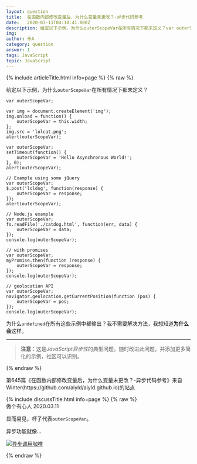 ```yaml
---
layout: question
title:  在函数内部修改变量后，为什么变量未更改？-异步代码参考
date:   2020-03-11T04:10:41.000Z
description: 给定以下示例，为什么outerScopeVar在所有情况下都未定义？var outerScopeVar;var img = document.cr...
img: 
author: 乐A
category: question
answer: 1
tags: JavaScript
topic: JavaScript
---
```

<div class="article-root">
  <div class="article">
    {% include articleTitle.html info=page %}
    {% raw %}
    <div class="article-content"><p><font style="vertical-align: inherit;"><font style="vertical-align: inherit;">给定以下示例，为什么</font></font><code>outerScopeVar</code><font style="vertical-align: inherit;"><font style="vertical-align: inherit;">在所有情况下</font><font style="vertical-align: inherit;">都</font><font style="vertical-align: inherit;">未定义？</font></font></p>

<pre><code>var outerScopeVar;<font></font>
<font></font>
var img = document.createElement('img');<font></font>
img.onload = function() {<font></font>
    outerScopeVar = this.width;<font></font>
};<font></font>
img.src = 'lolcat.png';<font></font>
alert(outerScopeVar);<font></font>
</code></pre>

<p></p>

<pre><code>var outerScopeVar;<font></font>
setTimeout(function() {<font></font>
    outerScopeVar = 'Hello Asynchronous World!';<font></font>
}, 0);<font></font>
alert(outerScopeVar);<font></font>
</code></pre>

<p></p>

<pre><code>// Example using some jQuery<font></font>
var outerScopeVar;<font></font>
$.post('loldog', function(response) {<font></font>
    outerScopeVar = response;<font></font>
});<font></font>
alert(outerScopeVar);<font></font>
</code></pre>

<p></p>

<pre><code>// Node.js example<font></font>
var outerScopeVar;<font></font>
fs.readFile('./catdog.html', function(err, data) {<font></font>
    outerScopeVar = data;<font></font>
});<font></font>
console.log(outerScopeVar);<font></font>
</code></pre>

<p></p>

<pre><code>// with promises<font></font>
var outerScopeVar;<font></font>
myPromise.then(function (response) {<font></font>
    outerScopeVar = response;<font></font>
});<font></font>
console.log(outerScopeVar);<font></font>
</code></pre>

<p></p>

<pre><code>// geolocation API<font></font>
var outerScopeVar;<font></font>
navigator.geolocation.getCurrentPosition(function (pos) {<font></font>
    outerScopeVar = pos;<font></font>
});<font></font>
console.log(outerScopeVar);<font></font>
</code></pre>

<p><font style="vertical-align: inherit;"><font style="vertical-align: inherit;">为什么</font></font><code>undefined</code><font style="vertical-align: inherit;"><font style="vertical-align: inherit;">在所有这些示例中都</font><font style="vertical-align: inherit;">输出</font><font style="vertical-align: inherit;">？</font><font style="vertical-align: inherit;">我不需要解决方法，我想知道</font></font><strong><font style="vertical-align: inherit;"><font style="vertical-align: inherit;">为什么会</font></font></strong><font style="vertical-align: inherit;"><font style="vertical-align: inherit;">这样。</font></font></p>

<hr>

<blockquote>
  <p><strong><font style="vertical-align: inherit;"><font style="vertical-align: inherit;">注意：</font></font></strong><font style="vertical-align: inherit;"><font style="vertical-align: inherit;">这是</font></font><em><font style="vertical-align: inherit;"><font style="vertical-align: inherit;">JavaScript异步性</font></font></em><font style="vertical-align: inherit;"><font style="vertical-align: inherit;">的典型问题</font><font style="vertical-align: inherit;">。</font><font style="vertical-align: inherit;">随时改进此问题，并添加更多简化的示例，社区可以识别。</font></font></p>
</blockquote></div>
    {% endraw %}
  </div>
  <p class="winter_mark">第645篇《在函数内部修改变量后，为什么变量未更改？-异步代码参考》来自Winter(https://github.com/aiyld/aiyld.github.io)的站点</p>
  <div class="discuss-wrapper">
    {% include discussTitle.html info=page %}
    {% raw %}
    <div class="discuss-list">
    <div class="discuss-item">
        <div class="discuss-parent">
          <div class="discuss-meta">
            <span class="discuss-user">做个有心人</span>
            <span class="discuss-time">2020.03.11</span>
          </div>
          <div class="discuss-comment"><p><font style="vertical-align: inherit;"><font style="vertical-align: inherit;">显而易见，杯子代表</font></font><code>outerScopeVar</code><font style="vertical-align: inherit;"><font style="vertical-align: inherit;">。  </font></font></p>

<p><font style="vertical-align: inherit;"><font style="vertical-align: inherit;">异步功能就像...</font></font></p>

<p><a href="https://i.stack.imgur.com/yCASc.jpg"><img src="https://i.stack.imgur.com/yCASc.jpg" alt="异步调用咖啡"></a></p></div>
        </div></div>
    </div>
    {% endraw %}
  </div>
<div>
